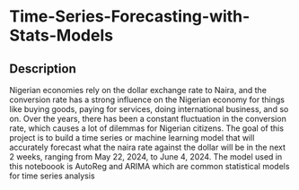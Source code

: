 # Time-Series-Forecasting-with-Stats-Models

## Description
Nigerian economies rely on the dollar exchange rate to Naira, and the conversion rate has a strong influence on the Nigerian economy for things like buying goods, paying for services, doing international business, and so on. Over the years, there has been a constant fluctuation in the conversion rate, which causes a lot of dilemmas for Nigerian citizens. The goal of this project is to build a time series or machine learning model that will accurately forecast what the naira rate against the dollar will be in the next 2 weeks, ranging from May 22, 2024, to June 4, 2024. The model used in this noteboook is AutoReg and ARIMA which are common statistical models for time series analysis
